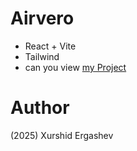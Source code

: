 # Airvero
- React + Vite
- Tailwind
- can you view [my Project]()
# Author 
(2025) Xurshid Ergashev 

